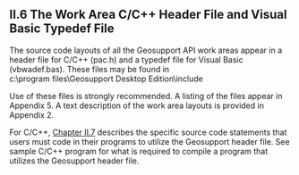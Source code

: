 <h2>II.6 The Work Area C/C++ Header File and Visual Basic Typedef File </h2>

The source code layouts of all the Geosupport API work areas appear in a header file for C/C++ <span class="customPre">(pac.h)</span> and a typedef file for Visual Basic <span class="customPre">(vbwadef.bas).</span> These files may be found in <br> <span class="customPre">c:\program files\Geosupport Desktop Edition\include </span>  

Use of these files is strongly recommended. A listing of the files appear in Appendix 5. A text
description of the work area layouts is provided in Appendix 2.  

For C/C++, [Chapter II.7](../../chapterII/section07) describes the specific source code statements that users must code in their programs to utilize the Geosupport header file. See sample C/C++ program for what is
required to compile a program that utilizes the Geosupport header file.  

